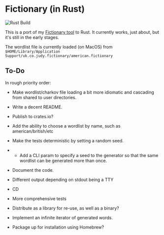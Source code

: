 # Fictionary (in Rust)

![Rust Build](https://github.com/judy2k/fictionary-rs/actions/workflows/rust.yml/badge.svg)

This is a port of my [Fictionary tool](https://github.com/judy2k/fictionary) to
Rust. It currently works, just about, but it's still in the early stages.

The wordlist file is currently loaded (on MacOS) from `$HOME/Library/Application Support/uk.co.judy.fictionary/american.fictionary` 

## To-Do

In rough priority order:

* Make wordlist/charkov file loading a bit more idiomatic and cascading from shared to user directories.
* Write a decent README.
* Publish to crates.io?

* Add the ability to choose a wordlist by name, such as american/british/etc
* Make the tests deterministic by setting a random seed.
* * Add a CLI param to specify a seed to the generator so that the same wordlist can be generated more than once.
* Document the code.
* Different output depending on stdout being a TTY

* CD
* More comprehensive tests
* Distribute as a library for re-use, as well as a binary?
* Implement an infinite iterator of generated words.
* Package up for installation using Homebrew?